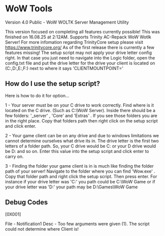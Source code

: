 # WoW Tools

Version 4.0 Public - WoW WOLTK Server Management Utility

This version focused on completing all features currently possible! This was finished on 16.08.25 at 2:12AM. Supports Trinity AC-Repack WoW Wotlk Server! For more infomation regarding TrinityCore setup please visit https://www.trinitycore.org/ As of the first release there is currently a few features missing! The setup script may not apply your drive letter config right. In that case you just need to navigate into the Logic folder, open the config.txt file and put the drive letter for the drive your client is located on (C:,D:,E:,F:) next to where it says 'CLIENTMOUNTPOINT='

## How do I use the setup script?


Here is how to do it for option...

1 - Your server must be on your C drive to work correctly. Find where is it located on the C drive. (Such as C:\WoW Server). 
    Inside there should be a few folders: '_server' , 'Core' and 'Extras' . If you see those folders you are in the right place. 
    Copy that folders path then right click on the setup script and click enter.

2 - Your game client can be on any drive and due to windows limitations we cannot determine ourselves what drive its in. The drive 
    letter is the first two letters of a folder path. So, your C drive would be C: or your D drive would be D: and so on. Enter this value
    into the setup script and click enter to carry on.

3 - Finding the folder your game client is in is much like finding the folder path of your server! Navigate to the folder where you can find
    'Wow.exe' . Copy that folder path and right click the setup script. Then press enter. For instance if your drive letter was 'C:' you path
    could be C:\WoW Game or if your drive letter was 'D:' your path may be D:\Games\WoW Game 

## Debug Codes

[0X001]

File - Notification1 
Desc - Too few arguments were given (1). The script could not determine where Client is!

